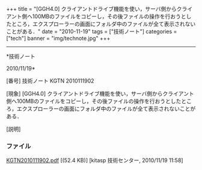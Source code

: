 ﻿+++
title = "[GGH4.0] クライアントドライブ機能を使い，サーバ側からクライアント側へ100MBのファイルをコピーし，その後ファイルの操作を行おうとしたところ，エクスプローラーの画面にフォルダ中のファイルが全て表示されないことがある．"
date = "2010-11-19"
tags = ["技術ノート"]
categories = ["tech"]
banner = "img/technote.jpg"
+++

-----------------------------------------------------------------------------------------------------------------------------

*技術ノート

2010/11/19*


[番号]
技術ノート KGTN 2010111902

[現象]
[GGH4.0]
クライアントドライブ機能を使い，サーバ側からクライアント側へ100MBのファイルをコピーし，その後ファイルの操作を行おうとしたところ，エクスプローラーの画面にフォルダ中のファイルが全て表示されないことがある．

[説明]


### ファイル

 
 


[KGTN2010111902.pdf](http://techreport.kitasp.net/attachments/download/394/KGTN2010111902.pdf)
 [(52.4 KB)] [kitasp 技術センター, 2010/11/19
11:58]


 


 

